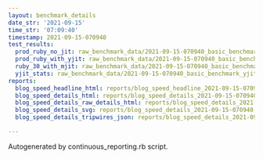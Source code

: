```yaml
---
layout: benchmark_details
date_str: '2021-09-15'
time_str: '07:09:40'
timestamp: 2021-09-15-070940
test_results:
  prod_ruby_no_jit: raw_benchmark_data/2021-09-15-070940_basic_benchmark_prod_ruby_no_jit.json
  prod_ruby_with_yjit: raw_benchmark_data/2021-09-15-070940_basic_benchmark_prod_ruby_with_yjit.json
  ruby_30_with_mjit: raw_benchmark_data/2021-09-15-070940_basic_benchmark_ruby_30_with_mjit.json
  yjit_stats: raw_benchmark_data/2021-09-15-070940_basic_benchmark_yjit_stats.json
reports:
  blog_speed_headline_html: reports/blog_speed_headline_2021-09-15-070940.html
  blog_speed_details_html: reports/blog_speed_details_2021-09-15-070940.html
  blog_speed_details_raw_details_html: reports/blog_speed_details_2021-09-15-070940.raw_details.html
  blog_speed_details_svg: reports/blog_speed_details_2021-09-15-070940.svg
  blog_speed_details_tripwires_json: reports/blog_speed_details_2021-09-15-070940.tripwires.json

---
```

Autogenerated by continuous_reporting.rb script.
